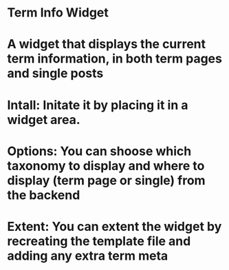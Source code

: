 # Term Info Widget
# A widget that displays the current term information, in both term pages and single posts
# Intall: Initate it by placing it in a widget area. 
# Options: You can shoose which taxonomy to display and where to display (term page or single) from the backend
# Extent: You can extent the widget by recreating the template file and adding any extra term meta